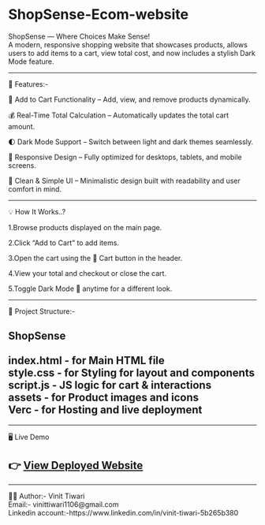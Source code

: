 # ShopSense-Ecom-website<br>
ShopSense — Where Choices Make Sense!<br>
A modern, responsive shopping website that showcases products, allows users to add items to a cart, view total cost, and now includes a stylish Dark Mode feature.<br>
<hr>
🚀 Features:-<br>

🧺 Add to Cart Functionality – Add, view, and remove products dynamically.<br>

💰 Real-Time Total Calculation – Automatically updates the total cart amount.<br>

🌓 Dark Mode Support – Switch between light and dark themes seamlessly.<br>

📱 Responsive Design – Fully optimized for desktops, tablets, and mobile screens.<br>

🧩 Clean & Simple UI – Minimalistic design built with readability and user comfort in mind.<br>

<hr>

💡 How It Works..?<br>

1.Browse products displayed on the main page.<br>

2.Click “Add to Cart” to add items.<br>

3.Open the cart using the 🛒 Cart button in the header.<br>

4.View your total and checkout or close the cart.<br>

5.Toggle Dark Mode 🌙 anytime for a different look.<br>

<hr>

🧰 Project Structure:-

ShopSense<br>
<br>
 index.html - for Main HTML file<br>
 style.css - for Styling for layout and components<br>
 script.js - JS logic for cart & interactions<br>
assets    - for Product images and icons<br>
  Verc   - for Hosting and live deployment<br>
---
<hr>
 🖥️ Live Demo<br>

👉 [View Deployed Website](https://shop-sense-ecom-website.vercel.app/)<br>
---
<hr>
👨‍💻 Author:- Vinit Tiwari<br>
Email:- vinittiwari1106@gmail.com<br>
Linkedin account:-https://www.linkedin.com/in/vinit-tiwari-5b265b380<br>
